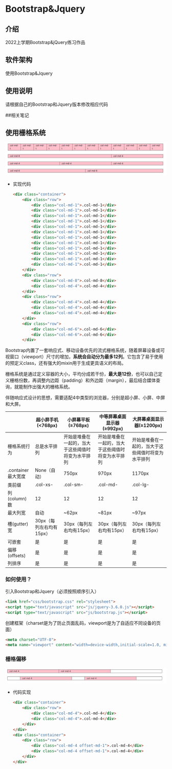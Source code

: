 # Bootstrap&Jquery

## 介绍
2022上学期Bootstrap&jQuery练习作品

## 软件架构
使用Bootstrap&Jquery

## 使用说明
请根据自己的Bootstrap和Jquery版本修改相应代码

##相关笔记

## 使用栅格系统

![](image/image.png "")

- 实现代码
  ```HTML
  <div class="container">
      <div class="row">
          <div class="col-md-1">.col-md-1</div>
          <div class="col-md-1">.col-md-1</div>
          <div class="col-md-1">.col-md-1</div>
          <div class="col-md-1">.col-md-1</div>
          <div class="col-md-1">.col-md-1</div>
          <div class="col-md-1">.col-md-1</div>
          <div class="col-md-1">.col-md-1</div>
          <div class="col-md-1">.col-md-1</div>
          <div class="col-md-1">.col-md-1</div>
          <div class="col-md-1">.col-md-1</div>
          <div class="col-md-1">.col-md-1</div>
          <div class="col-md-1">.col-md-1</div>
      </div>
      <div class="row">
          <div class="col-md-8">.col-md-8</div>
          <div class="col-md-4">.col-md-4</div>
      </div>
      <div class="row">
          <div class="col-md-4">.col-md-4</div>
          <div class="col-md-4">.col-md-4</div>
          <div class="col-md-4">.col-md-4</div>
      </div>
      <div class="row">
          <div class="col-md-6">.col-md-6</div>
          <div class="col-md-6">.col-md-6</div>
      </div>
  
  ```


Bootstrap内置了一套响应式、移动设备优先的流式栅格系统，随着屏幕设备或可视窗口（viewport）尺寸的增加，**系统会自动分为最多12列**。它包含了易于使用的预定义class，还有强大的mixin用于生成更具语义的布局。

栅格系统是通过定义容器的大小，平均分成若干份，**最大是12份**，也可以自己定义栅格份数，再调整内边距（padding）和外边距（margin），最后结合媒体查询，就能制作出强大的栅格系统。

伴随响应式设计的思想，需要适配4中类型的浏览器，分别是超小屏、小屏、中屏和大屏。

| |超小屏手机(<768px)|小屏幕平板(≥768px)|中等屏幕桌面显示器(≥992px)|大屏幕桌面显示器(≥1200px)|
|---|---|---|---|---|
|栅格系统行为|总是水平排列|开始是堆叠在一起的，当大于这些阈值时将变为水平排列|开始是堆叠在一起的，当大于这些阈值时将变为水平排列|开始是堆叠在一起的，当大于这些阈值时将变为水平排列|
|.container最大宽度|None（自动）|750px|970px|1170px|
|类前缀|.col-xs-|.col-sm-|.col-md-|.col-lg-|
|列(column)数|12|12|12|12|
|最大列宽|自动|~62px|~81px|~97px|
|槽(gutter)宽|30px（每列左右均有15px）|30px（每列左右均有15px）|30px（每列左右均有15px）|30px（每列左右均有15px）|
|可嵌套|是|是|是|是|
|偏移(offsets)|是|是|是|是|
|列排序|是|是|是|是|



### 如何使用？

引入Bootstrap和Jquery（必须按照顺序引入）

```HTML
<link href="css/bootstrap.css" rel="stylesheet">
<script type="text/javascript" src="js/jquery-3.6.0.js"></script>
<script type="text/javascript" src="js/bootstrap.js"></script>
```


创建框架（charset是为了防止页面乱码，viewport是为了自适应不同设备的页面）

```HTML
<meta charset="UTF-8">
<meta name="viewport" content="width=device-width,initial-scale=1.0, minimum-scale=1.0, maximum-scale=1.0, user-scalable=no"/>
```


### 栅格偏移

![](image/image_1.png "")

- 代码实现
  ```HTML
  <div class="container">
      <div class="row">
          <div class="col-md-4">.col-md-4</div>
          <div class="col-md-4">.col-md-4</div>
      </div>
  </div>
  <div class="container">
      <div class="row">
          <div class="col-md-4 offset-md-1">.col-md-4</div>
          <div class="col-md-4 offset-md-1">.col-md-4</div>
      </div>
  </div>
  ```
	

